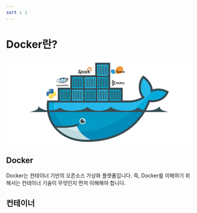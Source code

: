 ```yaml
---
sort : 1
---
```


# Docker란?
![](/assets/images/Docker-logo1.png)

## Docker

Docker는 컨테이너 기반의 오픈소스 가상화 플랫폼입니다.
즉, Docker를 이해하기 위해서는 컨테이너 기술이 무엇인지 먼저 이해해야 합니다.

## 컨테이너
